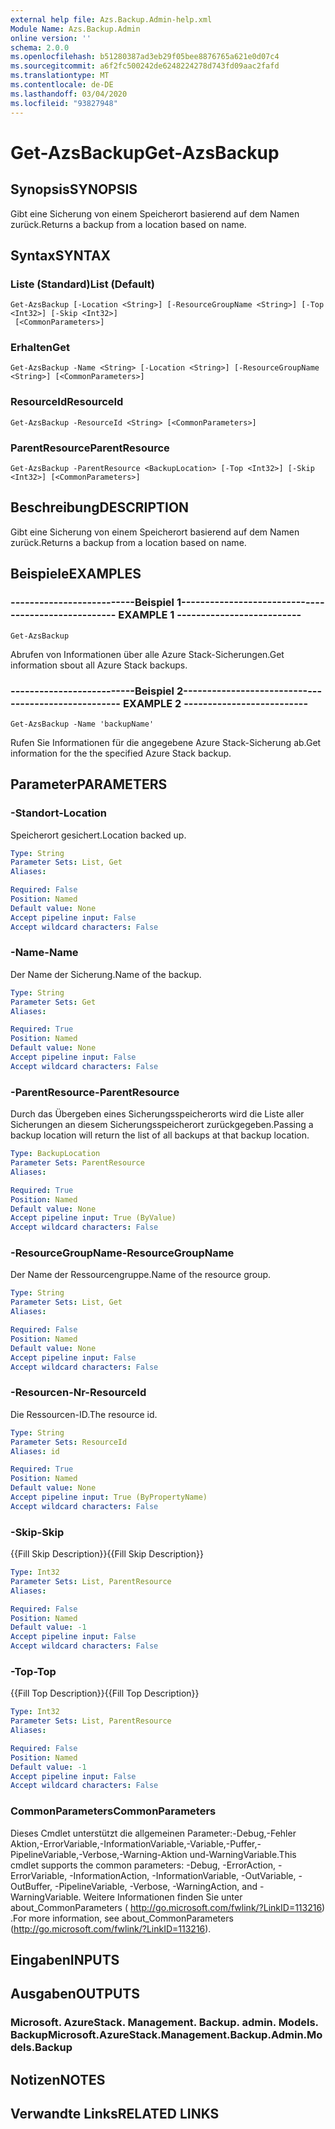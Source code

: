 ```yaml
---
external help file: Azs.Backup.Admin-help.xml
Module Name: Azs.Backup.Admin
online version: ''
schema: 2.0.0
ms.openlocfilehash: b51280387ad3eb29f05bee8876765a621e0d07c4
ms.sourcegitcommit: a6f2fc500242de6248224278d743fd09aac2fafd
ms.translationtype: MT
ms.contentlocale: de-DE
ms.lasthandoff: 03/04/2020
ms.locfileid: "93827948"
---
```

# <span data-ttu-id="1977d-101">Get-AzsBackup</span><span class="sxs-lookup"><span data-stu-id="1977d-101">Get-AzsBackup</span></span>

## <span data-ttu-id="1977d-102">Synopsis</span><span class="sxs-lookup"><span data-stu-id="1977d-102">SYNOPSIS</span></span>
<span data-ttu-id="1977d-103">Gibt eine Sicherung von einem Speicherort basierend auf dem Namen zurück.</span><span class="sxs-lookup"><span data-stu-id="1977d-103">Returns a backup from a location based on name.</span></span>

## <span data-ttu-id="1977d-104">Syntax</span><span class="sxs-lookup"><span data-stu-id="1977d-104">SYNTAX</span></span>

### <span data-ttu-id="1977d-105">Liste (Standard)</span><span class="sxs-lookup"><span data-stu-id="1977d-105">List (Default)</span></span>
```
Get-AzsBackup [-Location <String>] [-ResourceGroupName <String>] [-Top <Int32>] [-Skip <Int32>]
 [<CommonParameters>]
```

### <span data-ttu-id="1977d-106">Erhalten</span><span class="sxs-lookup"><span data-stu-id="1977d-106">Get</span></span>
```
Get-AzsBackup -Name <String> [-Location <String>] [-ResourceGroupName <String>] [<CommonParameters>]
```

### <span data-ttu-id="1977d-107">ResourceId</span><span class="sxs-lookup"><span data-stu-id="1977d-107">ResourceId</span></span>
```
Get-AzsBackup -ResourceId <String> [<CommonParameters>]
```

### <span data-ttu-id="1977d-108">ParentResource</span><span class="sxs-lookup"><span data-stu-id="1977d-108">ParentResource</span></span>
```
Get-AzsBackup -ParentResource <BackupLocation> [-Top <Int32>] [-Skip <Int32>] [<CommonParameters>]
```

## <span data-ttu-id="1977d-109">Beschreibung</span><span class="sxs-lookup"><span data-stu-id="1977d-109">DESCRIPTION</span></span>
<span data-ttu-id="1977d-110">Gibt eine Sicherung von einem Speicherort basierend auf dem Namen zurück.</span><span class="sxs-lookup"><span data-stu-id="1977d-110">Returns a backup from a location based on name.</span></span>

## <span data-ttu-id="1977d-111">Beispiele</span><span class="sxs-lookup"><span data-stu-id="1977d-111">EXAMPLES</span></span>

### <span data-ttu-id="1977d-112">--------------------------Beispiel 1--------------------------</span><span class="sxs-lookup"><span data-stu-id="1977d-112">-------------------------- EXAMPLE 1 --------------------------</span></span>
```
Get-AzsBackup
```

<span data-ttu-id="1977d-113">Abrufen von Informationen über alle Azure Stack-Sicherungen.</span><span class="sxs-lookup"><span data-stu-id="1977d-113">Get information sbout all Azure Stack backups.</span></span>

### <span data-ttu-id="1977d-114">--------------------------Beispiel 2--------------------------</span><span class="sxs-lookup"><span data-stu-id="1977d-114">-------------------------- EXAMPLE 2 --------------------------</span></span>
```
Get-AzsBackup -Name 'backupName'
```

<span data-ttu-id="1977d-115">Rufen Sie Informationen für die angegebene Azure Stack-Sicherung ab.</span><span class="sxs-lookup"><span data-stu-id="1977d-115">Get information for the the specified Azure Stack backup.</span></span>

## <span data-ttu-id="1977d-116">Parameter</span><span class="sxs-lookup"><span data-stu-id="1977d-116">PARAMETERS</span></span>

### <span data-ttu-id="1977d-117">-Standort</span><span class="sxs-lookup"><span data-stu-id="1977d-117">-Location</span></span>
<span data-ttu-id="1977d-118">Speicherort gesichert.</span><span class="sxs-lookup"><span data-stu-id="1977d-118">Location backed up.</span></span>

```yaml
Type: String
Parameter Sets: List, Get
Aliases: 

Required: False
Position: Named
Default value: None
Accept pipeline input: False
Accept wildcard characters: False
```

### <span data-ttu-id="1977d-119">-Name</span><span class="sxs-lookup"><span data-stu-id="1977d-119">-Name</span></span>
<span data-ttu-id="1977d-120">Der Name der Sicherung.</span><span class="sxs-lookup"><span data-stu-id="1977d-120">Name of the backup.</span></span>

```yaml
Type: String
Parameter Sets: Get
Aliases: 

Required: True
Position: Named
Default value: None
Accept pipeline input: False
Accept wildcard characters: False
```

### <span data-ttu-id="1977d-121">-ParentResource</span><span class="sxs-lookup"><span data-stu-id="1977d-121">-ParentResource</span></span>
<span data-ttu-id="1977d-122">Durch das Übergeben eines Sicherungsspeicherorts wird die Liste aller Sicherungen an diesem Sicherungsspeicherort zurückgegeben.</span><span class="sxs-lookup"><span data-stu-id="1977d-122">Passing a backup location will return the list of all backups at that backup location.</span></span>

```yaml
Type: BackupLocation
Parameter Sets: ParentResource
Aliases: 

Required: True
Position: Named
Default value: None
Accept pipeline input: True (ByValue)
Accept wildcard characters: False
```

### <span data-ttu-id="1977d-123">-ResourceGroupName</span><span class="sxs-lookup"><span data-stu-id="1977d-123">-ResourceGroupName</span></span>
<span data-ttu-id="1977d-124">Der Name der Ressourcengruppe.</span><span class="sxs-lookup"><span data-stu-id="1977d-124">Name of the resource group.</span></span>

```yaml
Type: String
Parameter Sets: List, Get
Aliases: 

Required: False
Position: Named
Default value: None
Accept pipeline input: False
Accept wildcard characters: False
```

### <span data-ttu-id="1977d-125">-Resourcen-Nr</span><span class="sxs-lookup"><span data-stu-id="1977d-125">-ResourceId</span></span>
<span data-ttu-id="1977d-126">Die Ressourcen-ID.</span><span class="sxs-lookup"><span data-stu-id="1977d-126">The resource id.</span></span>

```yaml
Type: String
Parameter Sets: ResourceId
Aliases: id

Required: True
Position: Named
Default value: None
Accept pipeline input: True (ByPropertyName)
Accept wildcard characters: False
```

### <span data-ttu-id="1977d-127">-Skip</span><span class="sxs-lookup"><span data-stu-id="1977d-127">-Skip</span></span>
<span data-ttu-id="1977d-128">{{Fill Skip Description}}</span><span class="sxs-lookup"><span data-stu-id="1977d-128">{{Fill Skip Description}}</span></span>

```yaml
Type: Int32
Parameter Sets: List, ParentResource
Aliases: 

Required: False
Position: Named
Default value: -1
Accept pipeline input: False
Accept wildcard characters: False
```

### <span data-ttu-id="1977d-129">-Top</span><span class="sxs-lookup"><span data-stu-id="1977d-129">-Top</span></span>
<span data-ttu-id="1977d-130">{{Fill Top Description}}</span><span class="sxs-lookup"><span data-stu-id="1977d-130">{{Fill Top Description}}</span></span>

```yaml
Type: Int32
Parameter Sets: List, ParentResource
Aliases: 

Required: False
Position: Named
Default value: -1
Accept pipeline input: False
Accept wildcard characters: False
```

### <span data-ttu-id="1977d-131">CommonParameters</span><span class="sxs-lookup"><span data-stu-id="1977d-131">CommonParameters</span></span>
<span data-ttu-id="1977d-132">Dieses Cmdlet unterstützt die allgemeinen Parameter:-Debug,-Fehler Aktion,-ErrorVariable,-InformationVariable,-Variable,-Puffer,-PipelineVariable,-Verbose,-Warning-Aktion und-WarningVariable.</span><span class="sxs-lookup"><span data-stu-id="1977d-132">This cmdlet supports the common parameters: -Debug, -ErrorAction, -ErrorVariable, -InformationAction, -InformationVariable, -OutVariable, -OutBuffer, -PipelineVariable, -Verbose, -WarningAction, and -WarningVariable.</span></span> <span data-ttu-id="1977d-133">Weitere Informationen finden Sie unter about_CommonParameters ( http://go.microsoft.com/fwlink/?LinkID=113216) .</span><span class="sxs-lookup"><span data-stu-id="1977d-133">For more information, see about_CommonParameters (http://go.microsoft.com/fwlink/?LinkID=113216).</span></span>

## <span data-ttu-id="1977d-134">Eingaben</span><span class="sxs-lookup"><span data-stu-id="1977d-134">INPUTS</span></span>

## <span data-ttu-id="1977d-135">Ausgaben</span><span class="sxs-lookup"><span data-stu-id="1977d-135">OUTPUTS</span></span>

### <span data-ttu-id="1977d-136">Microsoft. AzureStack. Management. Backup. admin. Models. Backup</span><span class="sxs-lookup"><span data-stu-id="1977d-136">Microsoft.AzureStack.Management.Backup.Admin.Models.Backup</span></span>

## <span data-ttu-id="1977d-137">Notizen</span><span class="sxs-lookup"><span data-stu-id="1977d-137">NOTES</span></span>

## <span data-ttu-id="1977d-138">Verwandte Links</span><span class="sxs-lookup"><span data-stu-id="1977d-138">RELATED LINKS</span></span>

